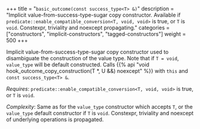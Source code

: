 +++
title = "`basic_outcome(const success_type<T> &)`"
description = "Implicit value-from-success-type-sugar copy constructor. Available if `predicate::enable_compatible_conversion<T, void, void>` is true, or `T` is `void`. Constexpr, triviality and noexcept propagating."
categories = ["constructors", "implicit-constructors", "tagged-constructors"]
weight = 500
+++

Implicit value-from-success-type-sugar copy constructor used to disambiguate the construction of the value type.
Note that if `T = void`, `value_type` will be default constructed.  Calls {{% api "void hook_outcome_copy_construction(T *, U &&) noexcept" %}} with `this` and `const success_type<T> &`.

*Requires*: `predicate::enable_compatible_conversion<T, void, void>` is true, or `T` is `void`.

*Complexity*: Same as for the `value_type` constructor which accepts `T`, or the `value_type` default constructor if `T` is `void`. Constexpr, triviality and noexcept of underlying operations is propagated.